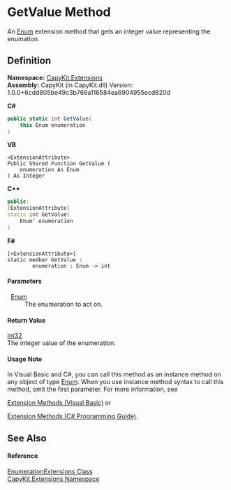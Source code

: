 # GetValue Method


An <a href="https://learn.microsoft.com/dotnet/api/system.enum" target="_blank" rel="noopener noreferrer">Enum</a> extension method that gets an integer value representing the enumation.



## Definition
**Namespace:** <a href="N_CapyKit_Extensions">CapyKit.Extensions</a>  
**Assembly:** CapyKit (in CapyKit.dll) Version: 1.0.0+6cdd805be49c3b769a116584ea6904955ecd820d

**C#**
``` C#
public static int GetValue(
	this Enum enumeration
)
```
**VB**
``` VB
<ExtensionAttribute>
Public Shared Function GetValue ( 
	enumeration As Enum
) As Integer
```
**C++**
``` C++
public:
[ExtensionAttribute]
static int GetValue(
	Enum^ enumeration
)
```
**F#**
``` F#
[<ExtensionAttribute>]
static member GetValue : 
        enumeration : Enum -> int 
```



#### Parameters
<dl><dt>  <a href="https://learn.microsoft.com/dotnet/api/system.enum" target="_blank" rel="noopener noreferrer">Enum</a></dt><dd>The enumeration to act on.</dd></dl>

#### Return Value
<a href="https://learn.microsoft.com/dotnet/api/system.int32" target="_blank" rel="noopener noreferrer">Int32</a>  
The integer value of the enumeration.

#### Usage Note
In Visual Basic and C#, you can call this method as an instance method on any object of type <a href="https://learn.microsoft.com/dotnet/api/system.enum" target="_blank" rel="noopener noreferrer">Enum</a>. When you use instance method syntax to call this method, omit the first parameter. For more information, see <a href="https://docs.microsoft.com/dotnet/visual-basic/programming-guide/language-features/procedures/extension-methods" target="_blank" rel="noopener noreferrer">

Extension Methods (Visual Basic)</a> or <a href="https://docs.microsoft.com/dotnet/csharp/programming-guide/classes-and-structs/extension-methods" target="_blank" rel="noopener noreferrer">

Extension Methods (C# Programming Guide)</a>.

## See Also


#### Reference
<a href="T_CapyKit_Extensions_EnumerationExtensions">EnumerationExtensions Class</a>  
<a href="N_CapyKit_Extensions">CapyKit.Extensions Namespace</a>  
